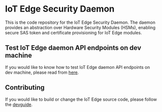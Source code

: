 # IoT Edge Security Daemon
This is the code repository for the IoT Edge Security Daemon.
The daemon provides an abstraction over Hardware Security Modules (HSMs), enabling secure SAS token and certificate provisioning for IoT Edge modules.

## Test IoT Edge daemon API endpoints on dev machine
If you would like to know how to test IoT Edge daemon API endpoints on dev machine, please read from [here](doc/testiotedgedapi.md).

## Contributing

If you would like to build or change the IoT Edge source code, please follow the [devguide](doc/devguide.md).
